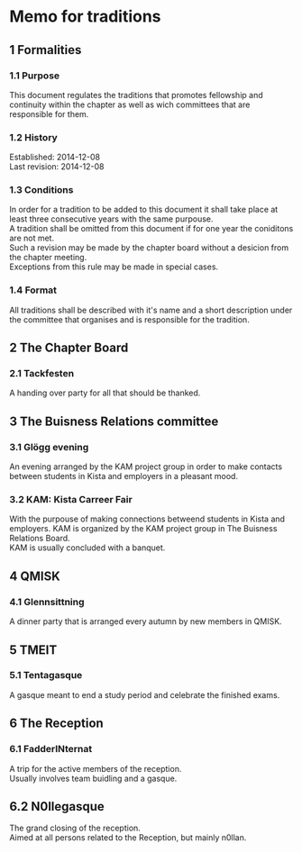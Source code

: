 # Memo for traditions

## 1 Formalities
### 1.1 Purpose
This document regulates the traditions that promotes fellowship and continuity within the chapter as well as wich committees that are responsible for them.

### 1.2 History
Established: 2014-12-08  
Last revision: 2014-12-08

### 1.3 Conditions
In order for a tradition to be added to this document it shall take place at least three consecutive years with the same purpouse.  
A tradition shall be omitted from this document if for one year the coniditons are not met.  
Such a revision may be made by the chapter board without a desicion from the chapter meeting.  
Exceptions from this rule may be made in special cases.

### 1.4 Format
All traditions shall be described with it's name and a short description under the committee that organises and is responsible for the tradition.

## 2 The Chapter Board
### 2.1 Tackfesten
A handing over party for all that should be thanked.

## 3 The Buisness Relations committee
### 3.1 Glögg evening
An evening arranged by the KAM project group in order to make contacts between students in Kista and employers in a pleasant mood.

### 3.2 KAM: Kista Carreer Fair
With the purpouse of making connections betweend students in Kista and employers.   KAM is organized by the KAM project group in The Buisness Relations Board.  
KAM is usually concluded with a banquet.

## 4 QMISK
### 4.1 Glennsittning
A dinner party that is arranged every autumn by new members in QMISK.

## 5 TMEIT
### 5.1 Tentagasque
A gasque meant to end a study period and celebrate the finished exams.

## 6 The Reception
### 6.1 FadderINternat
A trip for the active members of the reception.  
Usually involves team buidling and a gasque.

## 6.2 N0llegasque
The grand closing of the reception.  
Aimed at all persons related to the Reception, but mainly n0llan.
